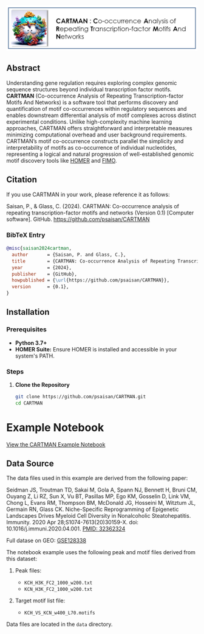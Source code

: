 
<img src="Images/CartmanLogo.PNG"  style="border: 0;"/>


## Abstract

Understanding gene regulation requires exploring complex genomic sequence structures beyond individual transcription factor motifs. **CARTMAN** (Co-occurrence Analysis of Repeating Transcription-factor Motifs And Networks) is a software tool that performs discovery and quantification of motif co-occurrences within regulatory sequences and enables downstream differential analysis of motif complexes across distinct experimental conditions. Unlike high-complexity machine learning approaches, CARTMAN offers straightforward and interpretable measures minimizing computational overhead and user background requirements. CARTMAN’s motif co-occurrence constructs parallel the simplicity and interpretability of motifs as co-occurrence of individual nucleotides, representing a logical and natural progression of well-established genomic motif discovery tools like [HOMER](http://homer.ucsd.edu/homer/) and [FIMO](https://meme-suite.org/meme/tools/fimo).


## Citation   

If you use CARTMAN in your work, please reference it as follows:

Saisan, P., & Glass, C. (2024). CARTMAN: Co-occurrence analysis of repeating transcription-factor motifs and networks (Version 0.1) [Computer software]. GitHub. https://github.com/psaisan/CARTMAN

### BibTeX Entry

```bibtex
@misc{saisan2024cartman,
  author       = {Saisan, P. and Glass, C.},
  title        = {CARTMAN: Co-occurrence Analysis of Repeating Transcription-factor Motifs And Networks},
  year         = {2024},
  publisher    = {GitHub},
  howpublished = {\url{https://github.com/psaisan/CARTMAN}},
  version      = {0.1},
}
```

## Installation

### Prerequisites

- **Python 3.7+**
- **HOMER Suite:** Ensure HOMER is installed and accessible in your system's PATH.

### Steps

1. **Clone the Repository**

   ```bash
   git clone https://github.com/psaisan/CARTMAN.git
   cd CARTMAN
   
# Example Notebook

[View the CARTMAN Example Notebook](./Notebooks/CARTMAN_Example.ipynb)


## Data Source

The data files used in this example are derived from the following paper:

Seidman JS, Troutman TD, Sakai M, Gola A, Spann NJ, Bennett H, Bruni CM, Ouyang Z, Li RZ, Sun X, Vu BT, Pasillas MP, Ego KM, Gosselin D, Link VM, Chong L, Evans RM, Thompson BM, McDonald JG, Hosseini M, Witztum JL, Germain RN, Glass CK. Niche-Specific Reprogramming of Epigenetic Landscapes Drives Myeloid Cell Diversity in Nonalcoholic Steatohepatitis. Immunity. 2020 Apr 28;S1074-7613(20)30159-X. doi: 10.1016/j.immuni.2020.04.001. [PMID: 32362324](https://pubmed.ncbi.nlm.nih.gov/32362324/)

Full datase on GEO: [GSE128338](https://www.ncbi.nlm.nih.gov/geo/query/acc.cgi?acc=GSE128338)

The notebook example uses the following peak and motif files derived from this dataset:

1. Peak files:
   - `KCH_H3K_FC2_1000_w200.txt`
   - `KCN_H3K_FC2_1000_w200.txt`

2. Target motif list file:
   - `KCH_VS_KCN_w400_L70.motifs`

Data files are located in the `data` directory.
